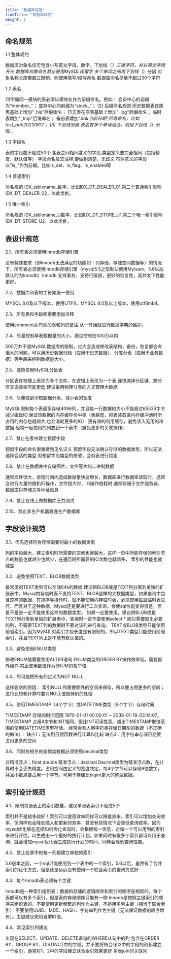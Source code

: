 ```yaml
---
title: "数据库规范"
linkTitle: "数据库规范"
weight: 1
---
```

## 命名规范

1.1 整体规约

数据库对象名仅可包含小写英文字母、数字、下划线（_）三类字符，并以英文字母开头 
数据库对象命名禁止使用MySQL保留字
多个单词之间用下划线（_）分隔
对象名称长度若超过限制，则使用简写/缩写命名 
数据库命名尽量不超过30个字符

1.2 表名

(1)所属同一模块的表必须以模块名作为前缀命名。例如：
会员中心的前缀为“member_”；
库存中心的前缀为“stock_”； 
(2) 后缀命名规则
历史数据表在原表基础上增加"_his"后缀命名；
日志表在原表基础上增加"_log"后缀命名；
临时表增加"_tmp"后缀命名；
备份表增加"_bak当前日期"后缀命名，比如 test_bak20220617； 
(3) 下划线分隔
表名有多个单词组合，则用下划线（_）分隔； 

1.3 字段名

表的字段数不超过50个
各表之间相同含义的字段,类型定义要完全相同（包括精度、默认值等）
字段命名及其注释,要做到清楚、无歧义
布尔意义的字段以"is_"作为前缀。比如is_del、is_flag、is_enabled等 

1.4 普通索引

命名规范 IDX_tablename_数字，比如IDX_DT_DEALER_01,第二个普通索引就叫 IDX_DT_DEALER_02，以此类推。 

1.5 唯一索引

命名规范 IDX_tablename_U数字，比如IDX_DT_STORE_U1,第二个唯一索引就叫 IDX_DT_STORE_U2，以此类推。

## 表设计规范
2.1、所有表必须使用Innodb存储引擎

没有特殊要求（即Innodb无法满足的功能如：列存储，存储空间数据等）的情况下，所有表必须使用Innodb存储引擎（mysql5.5之前默认使用Myisam，5.6以后默认的为Innodb）Innodb 支持事务，支持行级锁，更好的恢复性，高并发下性能更好。

2.2、数据库和表的字符集统一使用

MYSQL 8.0及以下版本，使用UTF8，MYSQL 8.0及以上版本，使用utf8mb4。

2.3、所有表和字段都需要添加注释

使用comment从句添加表和列的备注 从一开始就进行数据字典的维护。

2.4、尽量控制单表数据量的大小，建议控制在500万以内

500万并不是MySQL数据库的限制，过大会造成修改表结构，备份，恢复都会有很大的问题。可以用历史数据归档（应用于日志数据），分库分表（应用于业务数据）等手段来控制数据量大小。

2.5、谨慎使用MySQL分区表

分区表在物理上表现为多个文件，在逻辑上表现为一个表 谨慎选择分区键，跨分区查询效率可能更低 建议采用物理分表的方式管理大数据

2.6、尽量做到冷热数据分离，减小表的宽度

MySQL限制每个表最多存储4096列，并且每一行数据的大小不能超过65535字节 减少磁盘IO,保证热数据的内存缓存命中率（表越宽，把表装载进内存缓冲池时所占用的内存也就越大,也会消耗更多的IO） 更有效的利用缓存，避免读入无用的冷数据 经常一起使用的列放到一个表中（避免更多的关联操作）

2.7、禁止在表中建立预留字段

预留字段的命名很难做到见名识义 预留字段无法确认存储的数据类型，所以无法选择合适的类型 对预留字段类型的修改，会对表进行锁定

2.8、禁止在数据库中存储图片，文件等大的二进制数据

通常文件很大，会短时间内造成数据量快速增长，数据库进行数据库读取时，通常会进行大量的随机IO操作，文件很大时，IO操作很耗时 通常存储于文件服务器，数据库只存储文件地址信息

2.9、禁止在线上做数据库压力测试

2.10、禁止非生产机器直连生产数据库 

## 字段设计规范
3.1、优先选择符合存储需要的最小的数据类型

列的字段越大，建立索引时所需要的空间也就越大，这样一页中所能存储的索引节点的数量也就越少也越少，在遍历时所需要的IO次数也就越多， 索引的性能也就越差

3.2、避免使用TEXT、BLOB数据类型

最常见的TEXT类型可以存储64k的数据
建议把BLOB或是TEXT列分离到单独的扩展表中。Mysql内存临时表不支持TEXT、BLOB这样的大数据类型，如果查询中包含这样的数据，在排序等操作时，就不能使用内存临时表，必须使用磁盘临时表进行。而且对于这种数据，Mysql还是要进行二次查询，会使sql性能变得很差，但是不是说一定不能使用这样的数据类型。
如果一定要使用，建议把BLOB或是TEXT列分离到单独的扩展表中，查询时一定不要使用select * 而只需要取出必要的列，不需要TEXT列的数据时不要对该列进行查询。 
TEXT或BLOB类型只能使用前缀索引。因为MySQL对索引字段长度是有限制的，所以TEXT类型只能使用前缀索引，并且TEXT列上是不能有默认值的。

3.3、避免使用ENUM类型

修改ENUM值需要使用ALTER语句
ENUM类型的ORDER BY操作效率低，需要额外操作
禁止使用数值作为ENUM的枚举值

3.4、尽可能把所有列定义为NOT NULL

这样要求的原因：
索引NULL列需要额外的空间来保存，所以要占用更多的空间；
进行比较和计算时要对NULL值做特别的处理

3.5、使用TIMESTAMP（4个字节）或DATETIME类型（8个字节）存储时间

TIMESTAMP 存储的时间范围 1970-01-01 00:00:01 ~ 2038-01-19-03:14:07。
TIMESTAMP 占用4字节和INT相同，但比INT可读性高。超出TIMESTAMP取值范围的使用DATETIME类型存储。
经常会有人用字符串存储日期型的数据（不正确的做法）：
缺点1：无法用日期函数进行计算和比较
缺点2：用字符串存储日期要占用更多的空间

3.6、同财务相关的金额类数据必须使用decimal类型

非精准浮点：float,double
精准浮点：decimal
Decimal类型为精准浮点数，在计算时不会丢失精度。占用空间由定义的宽度决定，每4个字节可以存储9位数字，并且小数点要占用一个字节。可用于存储比bigint更大的整型数据。

## 索引设计规范 
4.1、限制每张表上的索引数量，建议单张表索引不超过5个

索引并不是越多越好！索引可以提高效率同样可以降低效率。索引可以增加查询效率，但同样也会降低插入和更新的效率，甚至有些情况下会降低查询效率。因为mysql优化器在选择如何优化查询时，会根据统一信息，对每一个可以用到的索引来进行评估，以生成出一个最好的执行计划，如果同时有很多个索引都可以用于查询，就会增加mysql优化器生成执行计划的时间，同样会降低查询性能。

4.2、禁止给表中的每一列都建立单独的索引

5.6版本之前，一个sql只能使用到一个表中的一个索引，5.6以后，虽然有了合并索引的优化方式，但是还是远远没有使用一个联合索引的查询方式好

4.3、每个Innodb表必须有个主键

Innodb是一种索引组织表：数据的存储的逻辑顺序和索引的顺序是相同的。每个表都可以有多个索引，但是表的存储顺序只能有一种 Innodb是按照主键索引的顺序来组织表的。不要使用更新频繁的列作为主键，不适用多列主键（相当于联合索引） 不要使用UUID、MD5、HASH、字符串列作为主键（无法保证数据的顺序增长）。主键建议使用自增ID值。

4.4、常见索引列建议

出现在SELECT、UPDATE、DELETE语句的WHERE从句中的列
包含在ORDER BY、GROUP BY、DISTINCT中的字段，并不要将符合1和2中的字段的列都建立一个索引，通常将1、2中的字段建立联合索引效果更好
多表join的关联列 

